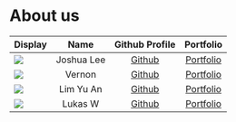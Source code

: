 # About us

| Display                                             |    Name    |                    Github Profile                    | Portfolio|  
|-----------------------------------------------------|:----------:|:----------------------------------------------------:|:---------:|
 | ![](https://via.placeholder.com/100.png?text=Photo) | Joshua Lee |     [Github](https://github.com/joshualeejunyi)      | [Portfolio](./team/joshualeejunyi.md)|
| ![](https://via.placeholder.com/100.png?text=Photo) |   Vernon   |            [Github](https://github.com/)             | [Portfolio](./team/v4vern.md)|
 | ![](https://via.placeholder.com/100.png?text=Photo) | Lim Yu An  |         [Github](https://github.com/pqienso)         | [Portfolio](./team/pqienso.md)|
 | ![](https://via.placeholder.com/100.png?text=Photo) |  Lukas W   |        [Github](https://github.com/LWachtel1)        | [Portfolio](./team/lwachtel1.md)|


